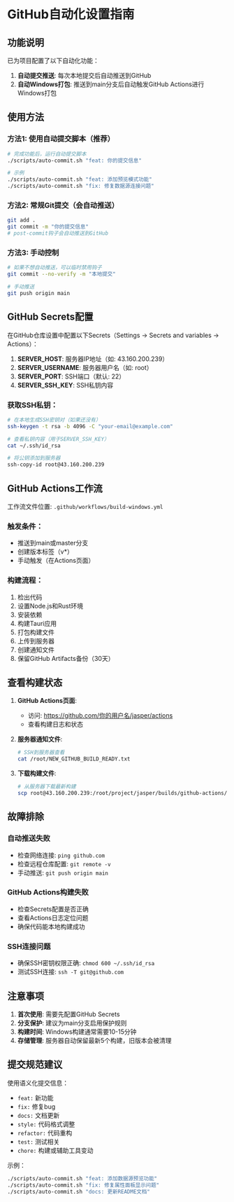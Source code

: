 # GitHub自动化设置指南

## 功能说明
已为项目配置了以下自动化功能：
1. **自动提交推送**: 每次本地提交后自动推送到GitHub
2. **自动Windows打包**: 推送到main分支后自动触发GitHub Actions进行Windows打包

## 使用方法

### 方法1: 使用自动提交脚本（推荐）
```bash
# 完成功能后，运行自动提交脚本
./scripts/auto-commit.sh "feat: 你的提交信息"

# 示例
./scripts/auto-commit.sh "feat: 添加预览模式功能"
./scripts/auto-commit.sh "fix: 修复数据源连接问题"
```

### 方法2: 常规Git提交（会自动推送）
```bash
git add .
git commit -m "你的提交信息"
# post-commit钩子会自动推送到GitHub
```

### 方法3: 手动控制
```bash
# 如果不想自动推送，可以临时禁用钩子
git commit --no-verify -m "本地提交"

# 手动推送
git push origin main
```

## GitHub Secrets配置

在GitHub仓库设置中配置以下Secrets（Settings -> Secrets and variables -> Actions）：

1. **SERVER_HOST**: 服务器IP地址（如: 43.160.200.239）
2. **SERVER_USERNAME**: 服务器用户名（如: root）
3. **SERVER_PORT**: SSH端口（默认: 22）
4. **SERVER_SSH_KEY**: SSH私钥内容

### 获取SSH私钥：
```bash
# 在本地生成SSH密钥对（如果还没有）
ssh-keygen -t rsa -b 4096 -C "your-email@example.com"

# 查看私钥内容（用于SERVER_SSH_KEY）
cat ~/.ssh/id_rsa

# 将公钥添加到服务器
ssh-copy-id root@43.160.200.239
```

## GitHub Actions工作流

工作流文件位置: `.github/workflows/build-windows.yml`

### 触发条件：
- 推送到main或master分支
- 创建版本标签（v*）
- 手动触发（在Actions页面）

### 构建流程：
1. 检出代码
2. 设置Node.js和Rust环境
3. 安装依赖
4. 构建Tauri应用
5. 打包构建文件
6. 上传到服务器
7. 创建通知文件
8. 保留GitHub Artifacts备份（30天）

## 查看构建状态

1. **GitHub Actions页面**:
   - 访问: https://github.com/你的用户名/jasper/actions
   - 查看构建日志和状态

2. **服务器通知文件**:
   ```bash
   # SSH到服务器查看
   cat /root/NEW_GITHUB_BUILD_READY.txt
   ```

3. **下载构建文件**:
   ```bash
   # 从服务器下载最新构建
   scp root@43.160.200.239:/root/project/jasper/builds/github-actions/jasper-latest-github.zip ./
   ```

## 故障排除

### 自动推送失败
- 检查网络连接: `ping github.com`
- 检查远程仓库配置: `git remote -v`
- 手动推送: `git push origin main`

### GitHub Actions构建失败
- 检查Secrets配置是否正确
- 查看Actions日志定位问题
- 确保代码能本地构建成功

### SSH连接问题
- 确保SSH密钥权限正确: `chmod 600 ~/.ssh/id_rsa`
- 测试SSH连接: `ssh -T git@github.com`

## 注意事项

1. **首次使用**: 需要先配置GitHub Secrets
2. **分支保护**: 建议为main分支启用保护规则
3. **构建时间**: Windows构建通常需要10-15分钟
4. **存储管理**: 服务器自动保留最新5个构建，旧版本会被清理

## 提交规范建议

使用语义化提交信息：
- `feat:` 新功能
- `fix:` 修复bug
- `docs:` 文档更新
- `style:` 代码格式调整
- `refactor:` 代码重构
- `test:` 测试相关
- `chore:` 构建或辅助工具变动

示例：
```bash
./scripts/auto-commit.sh "feat: 添加数据源预览功能"
./scripts/auto-commit.sh "fix: 修复属性面板显示问题"
./scripts/auto-commit.sh "docs: 更新README文档"
```